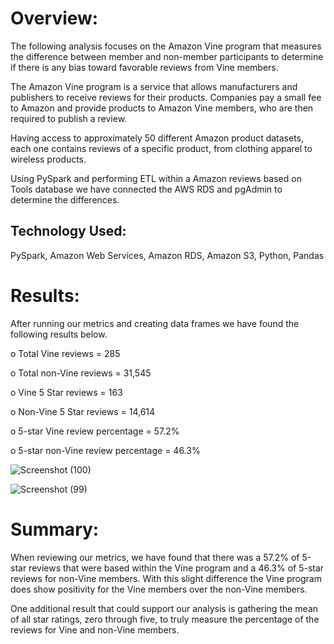 # Overview:

The following analysis focuses on the Amazon Vine program that measures the difference between member and non-member participants to determine if there is any bias toward favorable reviews from Vine members. 

The Amazon Vine program is a service that allows manufacturers and publishers to receive reviews for their products. Companies pay a small fee to Amazon and provide products to Amazon Vine members, who are then required to publish a review.

Having access to approximately 50 different Amazon product datasets, each one contains reviews of a specific product, from clothing apparel to wireless products. 

Using PySpark and performing ETL within a Amazon reviews based on Tools database we have connected the AWS RDS and pgAdmin to determine the differences. 

## Technology Used:
PySpark, Amazon Web Services, Amazon RDS, Amazon S3, Python, Pandas

# Results: 

After running our metrics and creating data frames we have found the following results below.

o	Total Vine reviews = 285

o	Total non-Vine reviews = 31,545

o	Vine 5 Star reviews = 163

o	Non-Vine 5 Star reviews = 14,614

o	5-star Vine review percentage = 57.2%

o	5-star non-Vine review percentage = 46.3%

![Screenshot (100)](https://user-images.githubusercontent.com/81484054/128611876-69b75d08-df10-436f-a48e-289e76084182.png)

![Screenshot (99)](https://user-images.githubusercontent.com/81484054/128611915-a754cb55-13d1-453e-ad01-274708bdf845.png)


# Summary: 

When reviewing our metrics, we have found that there was a 57.2% of 5-star reviews that were based within the Vine program and a 46.3% of 5-star reviews for non-Vine members. With this slight difference the Vine program does show positivity for the Vine members over the non-Vine members. 

One additional result that could support our analysis is gathering the mean of all star ratings, zero through five, to truly measure the percentage of the reviews for Vine and non-Vine members.
